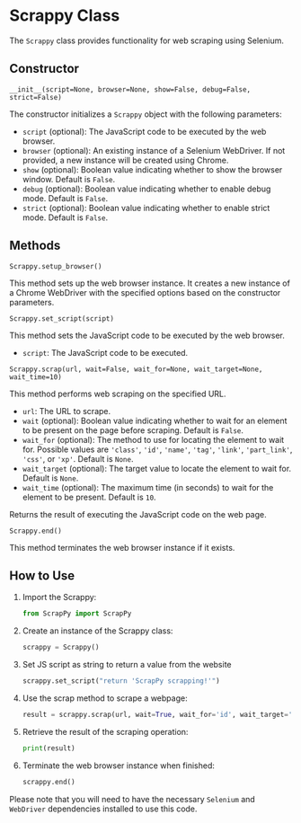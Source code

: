 # Scrappy Class

The `Scrappy` class provides functionality for web scraping using Selenium.

## Constructor

`__init__(script=None, browser=None, show=False, debug=False, strict=False)`

The constructor initializes a `Scrappy` object with the following parameters:

- `script` (optional): The JavaScript code to be executed by the web browser.
- `browser` (optional): An existing instance of a Selenium WebDriver. If not provided, a new instance will be created using Chrome.
- `show` (optional): Boolean value indicating whether to show the browser window. Default is `False`.
- `debug` (optional): Boolean value indicating whether to enable debug mode. Default is `False`.
- `strict` (optional): Boolean value indicating whether to enable strict mode. Default is `False`.

## Methods

`Scrappy.setup_browser()`

This method sets up the web browser instance. It creates a new instance of a Chrome WebDriver with the specified options based on the constructor parameters.

`Scrappy.set_script(script)`

This method sets the JavaScript code to be executed by the web browser.

- `script`: The JavaScript code to be executed.

`Scrappy.scrap(url, wait=False, wait_for=None, wait_target=None, wait_time=10)`

This method performs web scraping on the specified URL.

- `url`: The URL to scrape.
- `wait` (optional): Boolean value indicating whether to wait for an element to be present on the page before scraping. Default is `False`.
- `wait_for` (optional): The method to use for locating the element to wait for. Possible values are `'class'`, `'id'`, `'name'`, `'tag'`, `'link'`, `'part_link'`, `'css'`, or `'xp'`. Default is `None`.
- `wait_target` (optional): The target value to locate the element to wait for. Default is `None`.
- `wait_time` (optional): The maximum time (in seconds) to wait for the element to be present. Default is `10`.

Returns the result of executing the JavaScript code on the web page.

`Scrappy.end()`

This method terminates the web browser instance if it exists.

## How to Use

1. Import the Scrappy:

    ```python
    from ScrapPy import ScrapPy
    ```

2. Create an instance of the Scrappy class:

    ```python
    scrappy = Scrappy()
    ```

3. Set JS script as string to return a value from the website

    ```python
    scrappy.set_script("return 'ScrapPy scrapping!'")
    ```

4. Use the scrap method to scrape a webpage:

    ```python
    result = scrappy.scrap(url, wait=True, wait_for='id', wait_target='elementId')
    ```

5. Retrieve the result of the scraping operation:

    ```python
    print(result)
    ```

6. Terminate the web browser instance when finished:

    ```python
    scrappy.end()
    ```

Please note that you will need to have the necessary `Selenium` and `WebDriver` dependencies installed to use this code.
